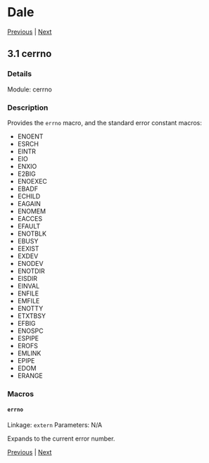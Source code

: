 # Dale

[Previous](./2-21-operator-macros.md) | [Next](./3-2-cfloat.md)

## 3.1 cerrno

### Details

Module: cerrno

### Description

Provides the `errno` macro, and the standard error constant macros:

  * ENOENT
  * ESRCH
  * EINTR
  * EIO
  * ENXIO
  * E2BIG
  * ENOEXEC
  * EBADF
  * ECHILD
  * EAGAIN
  * ENOMEM
  * EACCES
  * EFAULT
  * ENOTBLK
  * EBUSY
  * EEXIST
  * EXDEV
  * ENODEV
  * ENOTDIR
  * EISDIR
  * EINVAL
  * ENFILE
  * EMFILE
  * ENOTTY
  * ETXTBSY
  * EFBIG
  * ENOSPC
  * ESPIPE
  * EROFS
  * EMLINK
  * EPIPE
  * EDOM
  * ERANGE



### Macros

#### `errno`

Linkage: `extern`
Parameters: N/A

Expands to the current error number.


[Previous](./2-21-operator-macros.md) | [Next](./3-2-cfloat.md)

